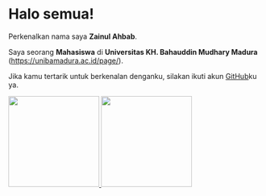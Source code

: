 # Halo semua!

Perkenalkan nama saya **Zainul Ahbab**.

Saya seorang **Mahasiswa** di **Universitas KH. Bahauddin Mudhary Madura** (https://unibamadura.ac.id/page/).

Jika kamu tertarik untuk berkenalan denganku, silakan ikuti akun [GitHub](https://github.com/zenzd)ku ya.

<p align="left">
<a href="https://github.com/penuliscode">
  <img height="180em" src="https://github-readme-stats-eight-theta.vercel.app/api?username=penuliscode&show_icons=true&theme=algolia&include_all_commits=true&count_private=true"/>
  <img height="180em" src="https://github-readme-stats-eight-theta.vercel.app/api/top-langs/?username=penuliscode&layout=compact&theme=algolia"/>
</a>
</p>
